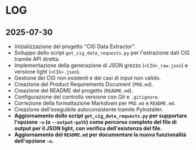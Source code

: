 # LOG

## 2025-07-30

*   Inizializzazione del progetto "CIG Data Extractor".
*   Sviluppo dello script `get_cig_data_requests.py` per l'estrazione dati CIG tramite API diretta.
*   Implementazione della generazione di JSON grezzo (`<CIG>_raw.json`) e versione light (`<CIG>.json`).
*   Gestione dei CIG non esistenti e dei casi di input non valido.
*   Creazione del Product Requirements Document (`PRD.md`).
*   Creazione del README del progetto (`README.md`).
*   Configurazione del controllo versione con Git e `.gitignore`.
*   Correzione della formattazione Markdown per `PRD.md` e `README.md`.
*   Creazione dell'eseguibile autoconsistente tramite PyInstaller.
*   **Aggiornamento dello script `get_cig_data_requests.py` per supportare l'opzione `-o` (o `--output-path`) come percorso completo del file di output per il JSON light, con verifica dell'esistenza del file.**
*   **Aggiornamento del `README.md` per documentare la nuova funzionalità dell'opzione `-o`.**